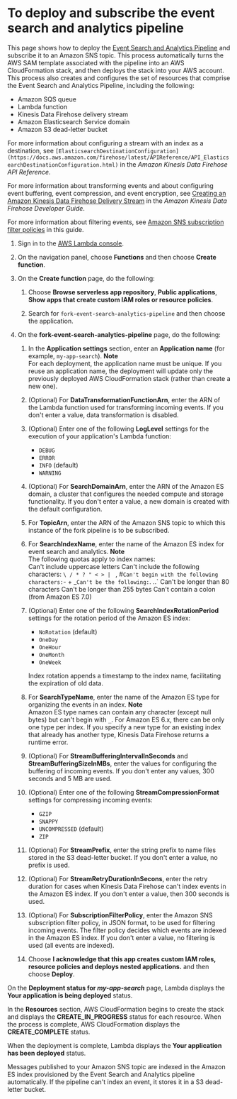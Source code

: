 # To deploy and subscribe the event search and analytics pipeline<a name="deploy-event-search-analytics-pipeline"></a>

This page shows how to deploy the [Event Search and Analytics Pipeline](sns-fork-pipeline-as-subscriber.md#sns-fork-event-search-and-analytics-pipeline) and subscribe it to an Amazon SNS topic\. This process automatically turns the AWS SAM template associated with the pipeline into an AWS CloudFormation stack, and then deploys the stack into your AWS account\. This process also creates and configures the set of resources that comprise the Event Search and Analytics Pipeline, including the following:
+ Amazon SQS queue
+ Lambda function
+ Kinesis Data Firehose delivery stream
+ Amazon Elasticsearch Service domain
+ Amazon S3 dead\-letter bucket

For more information about configuring a stream with an index as a destination, see `[ElasticsearchDestinationConfiguration](https://docs.aws.amazon.com/firehose/latest/APIReference/API_ElasticsearchDestinationConfiguration.html)` in the *Amazon Kinesis Data Firehose API Reference*\.

For more information about transforming events and about configuring event buffering, event compression, and event encryption, see [Creating an Amazon Kinesis Data Firehose Delivery Stream](https://docs.aws.amazon.com/firehose/latest/dev/basic-create.html) in the *Amazon Kinesis Data Firehose Developer Guide*\.

For more information about filtering events, see [Amazon SNS subscription filter policies](sns-subscription-filter-policies.md) in this guide\.

1. Sign in to the [AWS Lambda console](https://console.aws.amazon.com/lambda/)\.

1. On the navigation panel, choose **Functions** and then choose **Create function**\.

1. On the **Create function** page, do the following:

   1. Choose **Browse serverless app repository**, **Public applications**, **Show apps that create custom IAM roles or resource policies**\.

   1. Search for `fork-event-search-analytics-pipeline` and then choose the application\.

1. On the **fork\-event\-search\-analytics\-pipeline** page, do the following:

   1. In the **Application settings** section, enter an **Application name** \(for example, `my-app-search`\)\.
**Note**  
For each deployment, the application name must be unique\. If you reuse an application name, the deployment will update only the previously deployed AWS CloudFormation stack \(rather than create a new one\)\.

   1. \(Optional\) For **DataTransformationFunctionArn**, enter the ARN of the Lambda function used for transforming incoming events\. If you don't enter a value, data transformation is disabled\.

   1. \(Optional\) Enter one of the following **LogLevel** settings for the execution of your application's Lambda function:
      + `DEBUG`
      + `ERROR`
      + `INFO` \(default\)
      + `WARNING`

   1. \(Optional\) For **SearchDomainArn**, enter the ARN of the Amazon ES domain, a cluster that configures the needed compute and storage functionality\. If you don't enter a value, a new domain is created with the default configuration\.

   1. For **TopicArn**, enter the ARN of the Amazon SNS topic to which this instance of the fork pipeline is to be subscribed\.

   1. For **SearchIndexName**, enter the name of the Amazon ES index for event search and analytics\.
**Note**  
The following quotas apply to index names:  
Can't include uppercase letters
Can't include the following characters: `\ / * ? " < > | ` , #`
Can't begin with the following characters: `- + _`
Can't be the following: `. ..`
Can't be longer than 80 characters
Can't be longer than 255 bytes
Can't contain a colon \(from Amazon ES 7\.0\)

   1. \(Optional\) Enter one of the following **SearchIndexRotationPeriod** settings for the rotation period of the Amazon ES index:
      + `NoRotation` \(default\)
      + `OneDay`
      + `OneHour`
      + `OneMonth`
      + `OneWeek`

      Index rotation appends a timestamp to the index name, facilitating the expiration of old data\. 

   1. For **SearchTypeName**, enter the name of the Amazon ES type for organizing the events in an index\.
**Note**  
Amazon ES type names can contain any character \(except null bytes\) but can't begin with `_`\.
For Amazon ES 6\.x, there can be only one type per index\. If you specify a new type for an existing index that already has another type, Kinesis Data Firehose returns a runtime error\.

   1. \(Optional\) For **StreamBufferingIntervalInSeconds** and **StreamBufferingSizeInMBs**, enter the values for configuring the buffering of incoming events\. If you don't enter any values, 300 seconds and 5 MB are used\.

   1. \(Optional\) Enter one of the following **StreamCompressionFormat** settings for compressing incoming events:
      + `GZIP`
      + `SNAPPY`
      + `UNCOMPRESSED` \(default\)
      + `ZIP`

   1. \(Optional\) For **StreamPrefix**, enter the string prefix to name files stored in the S3 dead\-letter bucket\. If you don't enter a value, no prefix is used\.

   1. \(Optional\) For **StreamRetryDurationInSecons**, enter the retry duration for cases when Kinesis Data Firehose can't index events in the Amazon ES index\. If you don't enter a value, then 300 seconds is used\.

   1. \(Optional\) For **SubscriptionFilterPolicy**, enter the Amazon SNS subscription filter policy, in JSON format, to be used for filtering incoming events\. The filter policy decides which events are indexed in the Amazon ES index\. If you don't enter a value, no filtering is used \(all events are indexed\)\.

   1. Choose **I acknowledge that this app creates custom IAM roles, resource policies and deploys nested applications\.** and then choose **Deploy**\.

On the **Deployment status for *my\-app\-search*** page, Lambda displays the **Your application is being deployed** status\.

In the **Resources** section, AWS CloudFormation begins to create the stack and displays the **CREATE\_IN\_PROGRESS** status for each resource\. When the process is complete, AWS CloudFormation displays the **CREATE\_COMPLETE** status\.

When the deployment is complete, Lambda displays the **Your application has been deployed** status\.

Messages published to your Amazon SNS topic are indexed in the Amazon ES index provisioned by the Event Search and Analytics pipeline automatically\. If the pipeline can't index an event, it stores it in a S3 dead\-letter bucket\.